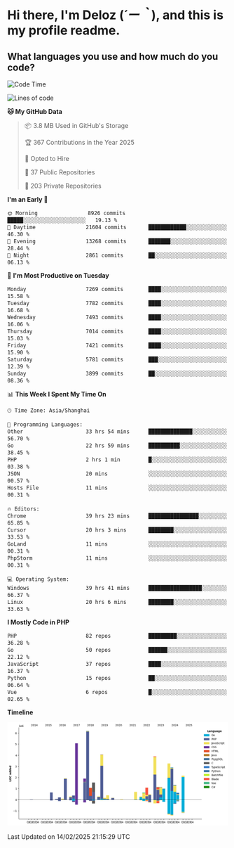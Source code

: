 # **Hi there, I'm Deloz (*´ー｀*), and this is my profile readme.**

## **What languages you use and how much do you code?**

<!--START_SECTION:waka-->
![Code Time](http://img.shields.io/badge/Code%20Time-5%2C680%20hrs%2012%20mins-blue)

![Lines of code](https://img.shields.io/badge/From%20Hello%20World%20I%27ve%20Written-44.9%20million%20lines%20of%20code-blue)

**🐱 My GitHub Data** 

> 📦 3.8 MB Used in GitHub's Storage 
 > 
> 🏆 367 Contributions in the Year 2025
 > 
> 💼 Opted to Hire
 > 
> 📜 37 Public Repositories 
 > 
> 🔑 203 Private Repositories 
 > 
**I'm an Early 🐤** 

```text
🌞 Morning                8926 commits        █████░░░░░░░░░░░░░░░░░░░░   19.13 % 
🌆 Daytime                21604 commits       ████████████░░░░░░░░░░░░░   46.30 % 
🌃 Evening                13268 commits       ███████░░░░░░░░░░░░░░░░░░   28.44 % 
🌙 Night                  2861 commits        ██░░░░░░░░░░░░░░░░░░░░░░░   06.13 % 
```
📅 **I'm Most Productive on Tuesday** 

```text
Monday                   7269 commits        ████░░░░░░░░░░░░░░░░░░░░░   15.58 % 
Tuesday                  7782 commits        ████░░░░░░░░░░░░░░░░░░░░░   16.68 % 
Wednesday                7493 commits        ████░░░░░░░░░░░░░░░░░░░░░   16.06 % 
Thursday                 7014 commits        ████░░░░░░░░░░░░░░░░░░░░░   15.03 % 
Friday                   7421 commits        ████░░░░░░░░░░░░░░░░░░░░░   15.90 % 
Saturday                 5781 commits        ███░░░░░░░░░░░░░░░░░░░░░░   12.39 % 
Sunday                   3899 commits        ██░░░░░░░░░░░░░░░░░░░░░░░   08.36 % 
```


📊 **This Week I Spent My Time On** 

```text
🕑︎ Time Zone: Asia/Shanghai

💬 Programming Languages: 
Other                    33 hrs 54 mins      ██████████████░░░░░░░░░░░   56.70 % 
Go                       22 hrs 59 mins      ██████████░░░░░░░░░░░░░░░   38.45 % 
PHP                      2 hrs 1 min         █░░░░░░░░░░░░░░░░░░░░░░░░   03.38 % 
JSON                     20 mins             ░░░░░░░░░░░░░░░░░░░░░░░░░   00.57 % 
Hosts File               11 mins             ░░░░░░░░░░░░░░░░░░░░░░░░░   00.31 % 

🔥 Editors: 
Chrome                   39 hrs 23 mins      ████████████████░░░░░░░░░   65.85 % 
Cursor                   20 hrs 3 mins       ████████░░░░░░░░░░░░░░░░░   33.53 % 
GoLand                   11 mins             ░░░░░░░░░░░░░░░░░░░░░░░░░   00.31 % 
PhpStorm                 11 mins             ░░░░░░░░░░░░░░░░░░░░░░░░░   00.31 % 

💻 Operating System: 
Windows                  39 hrs 41 mins      █████████████████░░░░░░░░   66.37 % 
Linux                    20 hrs 6 mins       ████████░░░░░░░░░░░░░░░░░   33.63 % 
```

**I Mostly Code in PHP** 

```text
PHP                      82 repos            █████████░░░░░░░░░░░░░░░░   36.28 % 
Go                       50 repos            ██████░░░░░░░░░░░░░░░░░░░   22.12 % 
JavaScript               37 repos            ████░░░░░░░░░░░░░░░░░░░░░   16.37 % 
Python                   15 repos            ██░░░░░░░░░░░░░░░░░░░░░░░   06.64 % 
Vue                      6 repos             █░░░░░░░░░░░░░░░░░░░░░░░░   02.65 % 
```



**Timeline**

![Lines of Code chart](https://raw.githubusercontent.com/deloz/deloz/main/assets/bar_graph.png)


 Last Updated on 14/02/2025 21:15:29 UTC
<!--END_SECTION:waka-->
